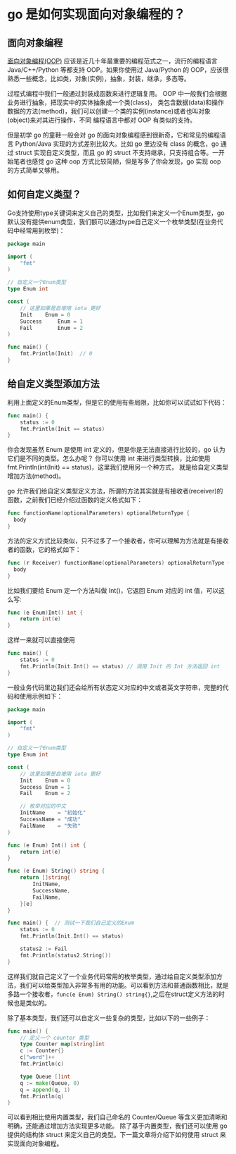 # go 是如何实现面向对象编程的？

## 面向对象编程

[面向对象编程(OOP)](https://en.wikipedia.org/wiki/Object-oriented_programming) 应该是近几十年最重要的编程范式之一，流行的编程语言 Java/C++/Python 等都支持 OOP。如果你使用过 Java/Python 的 OOP，应该很熟悉一些概念，比如类，对象(实例)，抽象，封装，继承，多态等。

过程式编程中我们一般通过封装成函数来进行逻辑复用。 OOP 中一般我们会根据业务进行抽象，把现实中的实体抽象成一个类(class)， 类包含数据(data)和操作数据的方法(method)，我们可以创建一个类的实例(instance)或者也叫对象(object)来对其进行操作，不同 编程语言中都对 OOP 有类似的支持。

但是初学 go 的童鞋一般会对 go 的面向对象编程感到很新奇，它和常见的编程语言 Python/Java 实现的方式差别比较大。比如 go 里边没有 class 的概念，go 通过 struct 实现自定义类型，而且 go 的 struct 不支持继承，只支持组合等。一开始笔者也感觉 go 这种 oop 方式比较简陋，但是写多了你会发现，go 实现 oop 的方式简单又够用。

## 如何自定义类型？

Go支持使用type关键词来定义自己的类型，比如我们来定义一个Enum类型，go默认没有提供enum类型，我们额可以通过type自己定义一个枚举类型(在业务代码中经常用到枚举)：
```go
package main

import (
    "fmt"
)

// 自定义一个Enum类型
type Enum int

const (
    // 这里如果是自增用 iota 更好
    Init    Enum = 0
    Success     Enum = 1
    Fail        Enum = 2
)

func main() {
    fmt.Println(Init)  // 0
}
```

## 给自定义类型添加方法

利用上面定义的Enum类型，但是它的使用有些局限，比如你可以试试如下代码：

```go
func main() {
    status := 0
    fmt.Println(Init == status)
}
```

你会发现虽然 Enum 是使用 int 定义的，但是你是无法直接进行比较的，go 认为它们是不同的类型。怎么办呢？ 你可以使用 int 来进行类型转换，比如使用 fmt.Println(int(Init) == status)，这里我们使用另一个种方式， 就是给自定义类型增加方法(method)。

go 允许我们给自定义类型定义方法，所谓的方法其实就是有接收者(receiver)的函数，之前我们已经介绍过函数的定义格式如下：

```go
func functionName(optionalParameters) optionalReturnType {
  body
}
```

方法的定义方式比较类似，只不过多了一个接收者，你可以理解为方法就是有接收者的函数，它的格式如下：

```go
func (r Receiver) functionName(optionalParameters) optionalReturnType {
  body
}
```

比如我们要给 Enum 定一个方法叫做 Int()，它返回 Enum 对应的 int 值，可以这么写:

```go
func (e Enum)Int() int {
    return int(e)
}
```

这样一来就可以直接使用

```go
func main() {
    status := 0
    fmt.Println(Init.Int() == status) // 调用 Init 的 Int 方法返回 int
}
```

一般业务代码里边我们还会给所有状态定义对应的中文或者英文字符串，完整的代码和使用示例如下：

```go
package main

import (
    "fmt"
)

// 自定义一个Enum类型
type Enum int

const (
    // 这里如果是自增用 iota 更好
    Init    Enum = 0
    Success Enum = 1
    Fail    Enum = 2

    // 枚举对应的中文
    InitName    = "初始化"
    SuccessName = "成功"
    FailName    = "失败"
)

func (e Enum) Int() int {
    return int(e)
}

func (e Enum) String() string {
    return []string{
        InitName,
        SuccessName,
        FailName,
    }[e]
}

func main() {  // 测试一下我们自己定义的Enum
    status := 0
    fmt.Println(Init.Int() == status)

    status2 := Fail
    fmt.Println(status2.String())
}
```

这样我们就自己定义了一个业务代码常用的枚举类型，通过给自定义类型添加方法，我们可以给类型加入非常多有用的功能。可以看到方法和普通函数相比，就是多路一个接收者，`func(e Enum) String() string{}`,之后在struct定义方法的时候也是类似的。


除了基本类型，我们还可以自定义一些复杂的类型，比如以下的一些例子：


```go
func main() {
    // 定义一个 counter 类型
    type Counter map[string]int
    c := Counter{}
    c["word"]++
    fmt.Println(c)

    type Queue []int
    q := make(Queue, 0)
    q = append(q, 1)
    fmt.Println(q)
}
```

可以看到相比使用内置类型，我们自己命名的 Counter/Queue 等含义更加清晰和明确，还能通过增加方法实现更多功能。 除了基于内置类型，我们还可以使用 go 提供的结构体 struct 来定义自己的类型。下一篇文章将介绍下如何使用 struct 来实现面向对象编程。